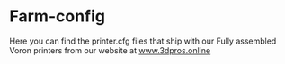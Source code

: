 # Farm-config
Here you can find the printer.cfg files that ship with our Fully assembled Voron printers from our website at www.3dpros.online
